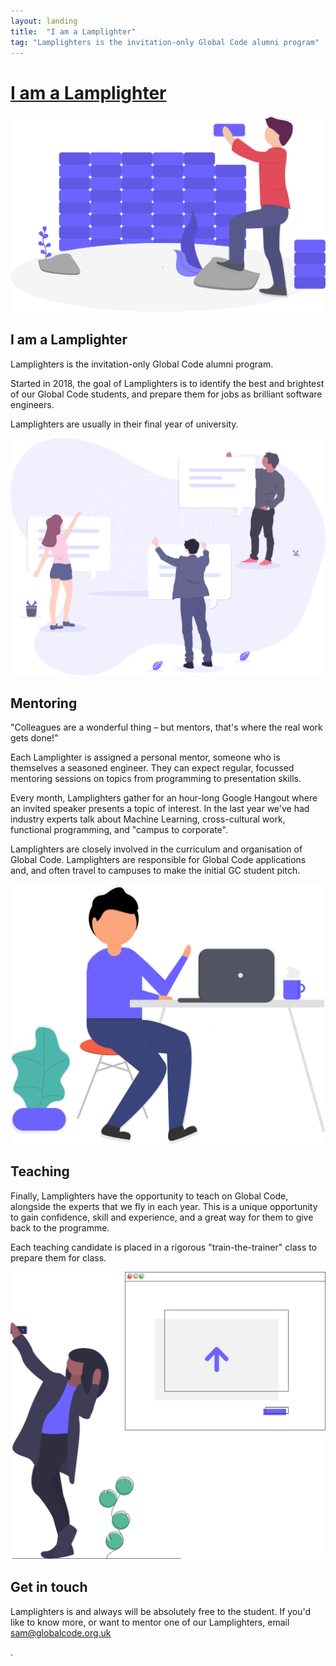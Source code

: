 ```yaml
---
layout: landing
title:  "I am a Lamplighter"
tag: "Lamplighters is the invitation-only Global Code alumni program"
---
```


<div class="page__header">
    <div class="hero__overlay hero__overlay--gradient"></div>
    <div class="hero__mask"></div>
    <div class="page__header__inner">
        <div class="container">
            <div class="page__header__content">
                <div class="page__header__content__inner" id='navConverter'>
                    <h1 class="page__header__title"><a href="/blog">I am a Lamplighter</a></h1>
                </div>
            </div>
        </div>
    </div>
</div>

<!-- Expanded sections -->
<div class="expanded landing__section">
	<div class="container">
		<div class="expanded__inner">
			<div class="expanded__media">
				<img src="assets/images/building_blocks_n0nc.svg" class="expanded__image">
			</div>
			<div class="expanded__content">
				<h2 class="expanded__title">I am a Lamplighter</h2>
				<p class="expanded__text">Lamplighters is the invitation-only Global Code alumni program.</p>
				<p class="expanded__text">Started in 2018, the goal of Lamplighters is to identify the best and brightest of our Global Code students, and prepare them for jobs as brilliant software engineers.</p>
				<p class="expanded__text">Lamplighters are usually in their final year of university.</p>
				<p></p>
			</div>
		</div>
	</div>
</div>
<div class="expanded landing__section">
	<div class="container">
		<div class="expanded__inner">
			<div class="expanded__media">
				<img src="assets/images/work_chat_erdt.svg" class="expanded__image">
			</div>
			<div class="expanded__content">
				<h2 class="expanded__title">Mentoring</h2>
				<p class="expanded__text"><span class='stress'>"Colleagues are a wonderful thing – but mentors, that's where the real work gets done!"</span></p>
				<p class="expanded__text">Each Lamplighter is assigned a personal mentor, someone who is themselves a seasoned engineer. They can expect regular, focussed mentoring sessions on topics from programming to presentation skills.</p>
				<p class="expanded__text">Every month, Lamplighters gather for an hour-long Google Hangout where an invited speaker presents a topic of interest. In the last year we've had industry experts talk about Machine Learning, cross-cultural work, functional programming, and "campus to corporate".</p>
				<p class="expanded__text">Lamplighters are closely involved in the curriculum and organisation of Global Code. Lamplighters are responsible for Global Code applications and, and often travel to campuses to make the initial GC student pitch.</p>
			</div>
		</div>
	</div>
</div>

<div class="expanded landing__section">
	<div class="container">
		<div class="expanded__inner">
			<div class="expanded__media">
				<img src="assets/images/undraw_hello_aeia.svg" class="expanded__image">
			</div>
			<div class="expanded__content">
				<h2 class="expanded__title">Teaching</h2>
				<p class="expanded__text">Finally, Lamplighters have the opportunity to teach on Global Code, alongside the experts that we fly in each year. This is a unique opportunity to gain confidence, skill and experience, and a great way for them to give back to the programme.</p>
				<p class="expanded__text">Each teaching candidate is placed in a rigorous "train-the-trainer" class to prepare them for class.</p>
			</div>
		</div>
	</div>
</div>
<div class="expanded landing__section">
	<div class="container">
		<div class="expanded__inner">
			<div class="expanded__media">
				<img src="assets/images/upload_image_iwej.svg" class="expanded__image">
			</div>
			<div class="expanded__content">
				<h2 class="expanded__title">Get in touch</h2>
				<p class="expanded__text">Lamplighters is and always will be absolutely free to the student. If you'd like to know more, or want to mentor one of our Lamplighters, email <a href="mailto:sam@globalcode.org.uk">sam@globalcode.org.uk</a></p>
			</div>
		</div>
	</div>
</div>







.